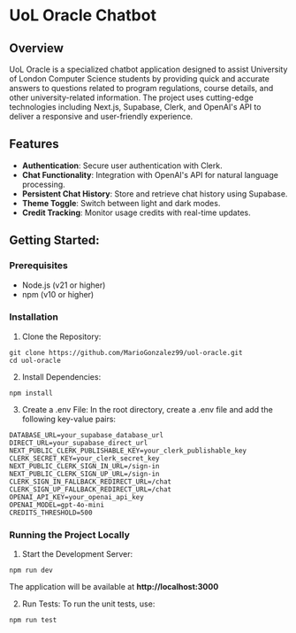 # UoL Oracle Chatbot

## Overview
UoL Oracle is a specialized chatbot application designed to assist University of London Computer Science students by providing quick and accurate answers to questions related to program regulations, course details, and other university-related information. The project uses cutting-edge technologies including Next.js, Supabase, Clerk, and OpenAI's API to deliver a responsive and user-friendly experience.

## Features
- **Authentication**: Secure user authentication with Clerk.
- **Chat Functionality**: Integration with OpenAI's API for natural language processing.
- **Persistent Chat History**: Store and retrieve chat history using Supabase.
- **Theme Toggle**: Switch between light and dark modes.
- **Credit Tracking**: Monitor usage credits with real-time updates.

## Getting Started:
### Prerequisites
- Node.js (v21 or higher)
- npm (v10 or higher)

### Installation
1. Clone the Repository:
```
git clone https://github.com/MarioGonzalez99/uol-oracle.git
cd uol-oracle
```
2. Install Dependencies:
```
npm install
```
3. Create a .env File: In the root directory, create a .env file and add the following key-value pairs:
```
DATABASE_URL=your_supabase_database_url
DIRECT_URL=your_supabase_direct_url
NEXT_PUBLIC_CLERK_PUBLISHABLE_KEY=your_clerk_publishable_key
CLERK_SECRET_KEY=your_clerk_secret_key
NEXT_PUBLIC_CLERK_SIGN_IN_URL=/sign-in
NEXT_PUBLIC_CLERK_SIGN_UP_URL=/sign-in
CLERK_SIGN_IN_FALLBACK_REDIRECT_URL=/chat
CLERK_SIGN_UP_FALLBACK_REDIRECT_URL=/chat
OPENAI_API_KEY=your_openai_api_key
OPENAI_MODEL=gpt-4o-mini
CREDITS_THRESHOLD=500
```

### Running the Project Locally
1. Start the Development Server:
```
npm run dev
```
The application will be available at **http://localhost:3000**

2. Run Tests: To run the unit tests, use:
```
npm run test
```
